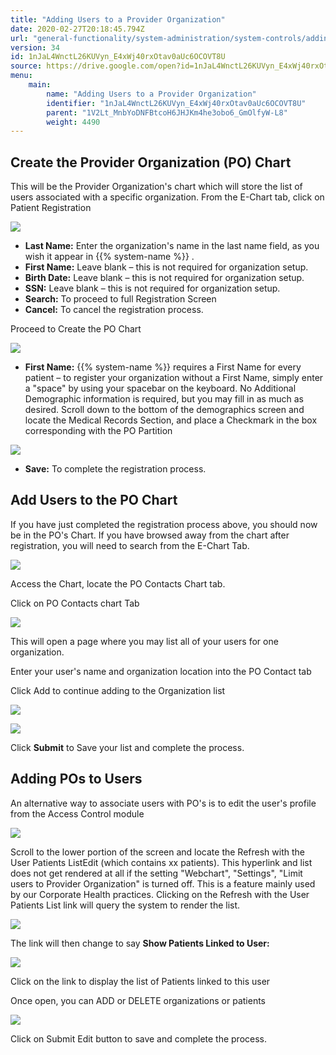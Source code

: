 ```yaml
---
title: "Adding Users to a Provider Organization"
date: 2020-02-27T20:18:45.794Z
url: "general-functionality/system-administration/system-controls/adding-users-to-a-provider-organization.html"
version: 34
id: 1nJaL4WnctL26KUVyn_E4xWj40rxOtav0aUc6OCOVT8U
source: https://drive.google.com/open?id=1nJaL4WnctL26KUVyn_E4xWj40rxOtav0aUc6OCOVT8U
menu:
    main:
        name: "Adding Users to a Provider Organization"
        identifier: "1nJaL4WnctL26KUVyn_E4xWj40rxOtav0aUc6OCOVT8U"
        parent: "1V2Lt_MnbYoDNFBtcoH6JHJKm4he3obo6_GmOlfyW-L8"
        weight: 4490
---
```

## Create the Provider Organization (PO) Chart

This will be the Provider Organization's chart which will store the list of users associated with a specific organization. From the E-Chart tab, click on Patient Registration

![](../../../external_files/c51848b2c124990e81912465b2deb02f.png)

* <strong>Last Name:</strong> Enter the organization's name in the last name field, as you wish it appear in {{% system-name %}} .
* <strong>First Name:</strong> Leave blank – this is not required for organization setup.
* <strong>Birth Date:</strong> Leave blank – this is not required for organization setup.
* <strong>SSN:</strong> Leave blank – this is not required for organization setup.
* <strong>Search:</strong> To proceed to full Registration Screen
* <strong>Cancel:</strong> To cancel the registration process.

Proceed to Create the PO Chart

![](../../../external_files/7b8e404be93aca82d962e5960a7900e3.png)

* <strong>First Name:</strong> {{% system-name %}} requires a First Name for every patient – to register your organization without a First Name, simply enter a "space" by using your spacebar on the keyboard. No Additional Demographic information is required, but you may fill in as much as desired. Scroll down to the bottom of the demographics screen and locate the Medical Records Section, and place a Checkmark in the box corresponding with the PO Partition

![](../../../external_files/dd1f4db9fb50a03851c622877cff5799.png)

* <strong>Save:</strong> To complete the registration process.

## Add Users to the PO Chart

If you have just completed the registration process above, you should now be in the PO's Chart. If you have browsed away from the chart after registration, you will need to search from the E-Chart Tab.

![](../../../external_files/728d62071d997be05826ca6332e0f5ab.png)

Access the Chart, locate the PO Contacts Chart tab.

Click on PO Contacts chart Tab

![](../../../external_files/bc72f6a0be9c0b5b9c8d7da9497c1ec6.png)

This will open a page where you may list all of your users for one organization.

Enter your user's name and organization location into the PO Contact tab

Click Add to continue adding to the Organization list

![](../../../external_files/19394086cc2d37691b096118076d08b8.png)

![](../../../external_files/f0897ec057c9b69cc534111db7362eb9.png)

Click **Submit** to Save your list and complete the process.

## Adding POs to Users

An alternative way to associate users with PO's is to edit the user's profile from the Access Control module

![](../../../external_files/afe8316eeb85e80ab7d008c3da3764f1.png)

Scroll to the lower portion of the screen and locate the Refresh with the User Patients ListEdit (which contains xx patients). This hyperlink and list does not get rendered at all if the setting "Webchart", "Settings", "Limit users to Provider Organization" is turned off. This is a feature mainly used by our Corporate Health practices. Clicking on the Refresh with the User Patients List link will query the system to render the list.

![](../../../external_files/06acbdbb6cb0e4f50f81f1eff42d3b00.png)

The link will then change to say **Show Patients Linked to User:**

![](../../../external_files/003eeb61ad93147ffdabbcb4eec56939.png)

Click on the link to display the list of Patients linked to this user

Once open, you can ADD or DELETE organizations or patients

![](../../../external_files/c74878f12e918c7c1b4ab7e714b925a9.png)

Click on Submit Edit button to save and complete the process.

